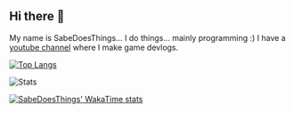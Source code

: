## Hi there 👋

My name is SabeDoesThings... I do things... mainly programming :)
I have a [youtube channel](https://www.youtube.com/@SabeDoesThingsChannel) where I make game devlogs.

[![Top Langs](https://github-readme-stats.vercel.app/api/top-langs/?username=sabedoesthings&layout=donut&theme=highcontrast)](https://github.com/anuraghazra/github-readme-stats) 

![Stats](https://github-readme-stats.vercel.app/api?username=sabedoesthings&count_private=true&show_icons=true&disable_animations=true&theme=dark)

[![SabeDoesThings' WakaTime stats](https://github-readme-stats.vercel.app/api/wakatime?username=sabedoesthings)](https://github.com/anuraghazra/github-readme-stats)
